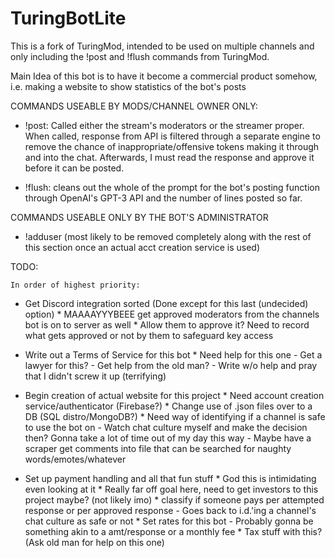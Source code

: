 # TuringBotLite

This is a fork of TuringMod, intended to be used on multiple channels and only including the !post and !flush commands from 
TuringMod. 

Main Idea of this bot is to have it become a commercial product somehow, i.e. making a website to show statistics of the bot's posts

COMMANDS USEABLE BY MODS/CHANNEL OWNER ONLY:

- !post: Called either the stream's moderators or the streamer proper. When called, response from API
		 is filtered through a separate engine to remove the chance of inappropriate/offensive tokens making it through
		 and into the chat. Afterwards, I must read the response and approve it before it can be posted. 

- !flush: cleans out the whole of the prompt for the bot's posting function through OpenAI's GPT-3 API and the number of lines
		  posted so far.

COMMANDS USEABLE ONLY BY THE BOT'S ADMINISTRATOR

- !adduser (most likely to be removed completely along with the rest of this section once an actual acct creation service is used)


TODO: 

	In order of highest priority:

  - Get Discord integration sorted (Done except for this last (undecided) option)
		* MAAAAYYYBEEE get approved moderators from the channels bot is on to server as well
			* Allow them to approve it? Need to record what gets approved or not by them to safeguard key access

  - Write out a Terms of Service for this bot
		* Need help for this one
			- Get a lawyer for this?
			- Get help from the old man?
			- Write w/o help and pray that I didn't screw it up (terrifying)

  - Begin creation of actual website for this project
		* Need account creation service/authenticator (Firebase?)
		* Change use of .json files over to a DB (SQL distro/MongoDB?)
		* Need way of identifying if a channel is safe to use the bot on
			- Watch chat culture myself and make the decision then? Gonna take a lot of time out of my day this way
			- Maybe have a scraper get comments into file that can be searched for naughty words/emotes/whatever

  - Set up payment handling and all that fun stuff
		* God this is intimidating even looking at it
		* Really far off goal here, need to get investors to this project maybe? (not likely imo)
		* classify if someone pays per attempted response or per approved response
			- Goes back to i.d.'ing a channel's chat culture as safe or not
		* Set rates for this bot
			- Probably gonna be something akin to a amt/response or a monthly fee
		* Tax stuff with this? (Ask old man for help on this one)